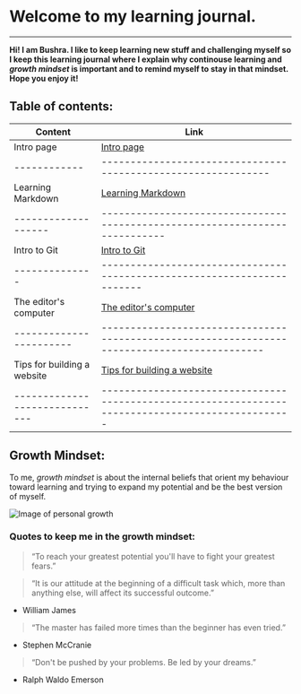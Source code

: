 # Welcome to my learning journal.
----------------------------------
**Hi! I am Bushra.
I like to keep learning new stuff and challenging myself so I keep this learning journal where I explain why continouse learning and *growth mindset* is important and to remind myself to stay in that mindset.
Hope you enjoy it!**

## Table of contents:
|Content | Link|
---------|------
|Intro page | [Intro page](https://bushra-b.github.io/Learning-Journal/)|
------------|-------------------------------------------------------------
|Learning Markdown | [Learning Markdown](https://bushra-b.github.io/Learning-Journal/markdown)|
-------------------|---------------------------------------------------------------------------
|Intro to Git | [Intro to Git](https://bushra-b.github.io/Learning-Journal/git-intro)|
--------------|-----------------------------------------------------------------------
|The editor's computer | [The editor's computer](https://bushra-b.github.io/Learning-Journal/the-editor's-computer)|
-----------------------|--------------------------------------------------------------------------------------------
|Tips for building a website | [Tips for building a website](https://bushra-b.github.io/Learning-Journal/Duckett-ch18-summary)|
-----------------------------|-------------------------------------------------------------------------------------------------

## Growth Mindset:
To me, *growth mindset* is about the internal beliefs that orient my behaviour toward learning and trying to expand my potential and be the best version of myself.

![Image of personal growth](https://www.wabisabilearning.com/hubfs/growth-mindset-colourful.jpg)

### Quotes to keep me in the growth mindset:

> “To reach your greatest potential you'll have to fight your greatest fears.”

> “It is our attitude at the beginning of a difficult task which, more than anything else, will affect its successful outcome.”
   - William James
   
> “The master has failed more times than the beginner has even tried.”
   - Stephen McCranie
   
> “Don't be pushed by your problems. Be led by your dreams.”
  - Ralph Waldo Emerson
